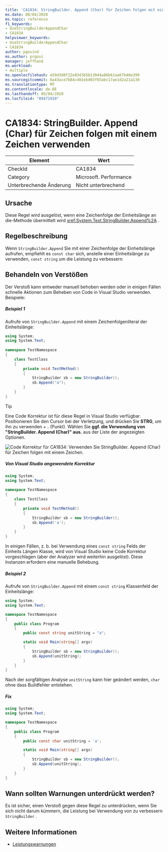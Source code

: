 ```yaml
---
title: 'CA1834: StringBuilder. Append (Char) für Zeichen folgen mit einem Zeichen verwenden'
ms.date: 08/04/2020
ms.topic: reference
f1_keywords:
- UseStringBuilderAppendChar
- CA1834
helpviewer_keywords:
- UseStringBuilderAppendChar
- CA1834
author: pgovind
ms.author: prgovi
manager: jeffhand
ms.workload:
- multiple
ms.openlocfilehash: e59d3d0f22e83d3b5b13044a86b61aa67b40e399
ms.sourcegitcommit: 6a43ace7b84c401ebd03f65abc17ae1d2a21a130
ms.translationtype: MT
ms.contentlocale: de-DE
ms.lasthandoff: 09/04/2020
ms.locfileid: "89471910"
---
```

# <a name="ca1834-use-stringbuilderappendchar-for-single-character-strings"></a>CA1834: StringBuilder. Append (Char) für Zeichen folgen mit einem Zeichen verwenden

|Element|Wert|
|-|-|
|CheckId|CA1834|
|Category|Microsoft. Performance|
|Unterbrechende Änderung|Nicht unterbrechend|

## <a name="cause"></a>Ursache

Diese Regel wird ausgelöst, wenn eine Zeichenfolge der Einheitslänge an die-Methode übermittelt wird <xref:System.Text.StringBuilder.Append%2A> .

## <a name="rule-description"></a>Regelbeschreibung

Wenn `StringBuilder.Append` Sie mit einer Zeichenfolge der Einheitslänge aufrufen, empfiehlt es `const char` sich, anstelle einer Einheitslänge zu verwenden, `const string` um die Leistung zu verbessern

## <a name="how-to-fix-violations"></a>Behandeln von Verstößen

Der Verstoß kann entweder manuell behoben werden oder in einigen Fällen schnelle Aktionen zum Beheben von Code in Visual Studio verwenden. Beispiele:

##### <a name="example-1"></a>Beispiel 1
Aufrufe von `StringBuilder.Append` mit einem Zeichenfolgenliteral der Einheitslänge:
```csharp
using System; 
using System.Text;
 
namespace TestNamespace 
{ 
    class TestClass 
    { 
        private void TestMethod() 
        { 
            StringBuilder sb = new StringBuilder();
            sb.Append("a");
        } 
    } 
}
```
> [!TIP]
> Eine Code Korrektur ist für diese Regel in Visual Studio verfügbar. Positionieren Sie den Cursor bei der Verletzung, und drücken Sie **STRG**, um ihn zu verwenden + **.** (Punkt). Wählen Sie **ggf. die Verwendung von "StringBuilder. Append (Char)" aus.** aus der Liste der angezeigten Optionen.
>
> ![Code Korrektur für CA1834: Verwenden Sie StringBuilder. Append (Char) für Zeichen folgen mit einem Zeichen.](media/ca1834-codefix.png)

##### <a name="fix-applied-by-visual-studio"></a>Von Visual Studio angewendete Korrektur
```csharp
using System; 
using System.Text;
 
namespace TestNamespace 
{ 
    class TestClass 
    { 
        private void TestMethod() 
        { 
            StringBuilder sb = new StringBuilder();
            sb.Append('a');
        } 
    } 
}
```

In einigen Fällen, z. b. bei Verwendung eines `const string` Felds der Einheits Längen Klasse, wird von Visual Studio keine Code Korrektur vorgeschlagen (aber der Analyzer wird weiterhin ausgelöst). Diese Instanzen erfordern eine manuelle Behebung.

##### <a name="example-2"></a>Beispiel 2
Aufrufe von `StringBuilder.Append` mit einem `const string` Klassenfeld der Einheitslänge:
```cs
using System;
using System.Text;

namespace TestNamespace
{
    public class Program
    {
        public const string unitString = "a";

        static void Main(string[] args)
        {
            StringBuilder sb = new StringBuilder();
            sb.Append(unitString);
        }
    }
}
```
Nach der sorgfältigen Analyse `unitString` kann hier geändert werden, `char` ohne dass Buildfehler entstehen. 

##### <a name="fix"></a>Fix
```cs
using System;
using System.Text;

namespace TestNamespace
{
    public class Program
    {
        public const char unitString = 'a';

        static void Main(string[] args)
        {
            StringBuilder sb = new StringBuilder();
            sb.Append(unitString);
        }
    }
}
```

## <a name="when-to-suppress-warnings"></a>Wann sollten Warnungen unterdrückt werden?

Es ist sicher, einen Verstoß gegen diese Regel zu unterdrücken, wenn Sie sich nicht darum kümmern, die Leistung bei Verwendung von zu verbessern `StringBuilder` .

## <a name="see-also"></a>Weitere Informationen

- [Leistungswarnungen](../code-quality/performance-warnings.md)
